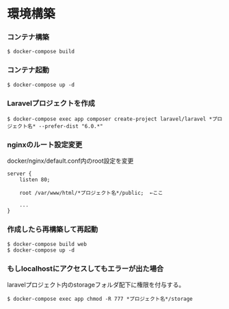 # 環境構築  
### コンテナ構築  
```
$ docker-compose build
```
  
### コンテナ起動
```
$ docker-compose up -d
```

### Laravelプロジェクトを作成
```
$ docker-compose exec app composer create-project laravel/laravel *プロジェクト名* --prefer-dist "6.0.*"
```

### nginxのルート設定変更
docker/nginx/default.conf内のroot設定を変更
```
server {
    listen 80;

    root /var/www/html/*プロジェクト名*/public;  ←ここ

    ...
}
```

### 作成したら再構築して再起動
```
$ docker-compose build web
$ docker-compose up -d
```

### もしlocalhostにアクセスしてもエラーが出た場合
laravelプロジェクト内のstorageフォルダ配下に権限を付与する。
```
$ docker-compose exec app chmod -R 777 *プロジェクト名*/storage
```



